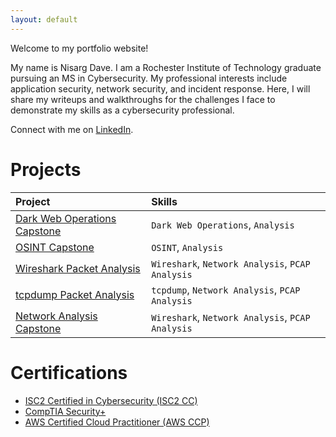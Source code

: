```yaml
---
layout: default
---
```


Welcome to my portfolio website!

My name is Nisarg Dave. I am a Rochester Institute of Technology graduate pursuing an MS in Cybersecurity. My professional interests include application security, network security, and incident response. Here, I will share my writeups and walkthroughs for the challenges I face to demonstrate my skills as a cybersecurity professional.

Connect with me on [LinkedIn](https://www.linkedin.com/in/nisargdave7324/).

# Projects

| Project                                                                | Skills                                           |
|:-----------------------------------------------------------------------|:-------------------------------------------------|
| [Dark Web Operations Capstone](./writeups/dark_web_op.html)            | `Dark Web Operations`, `Analysis`                |
| [OSINT Capstone](./writeups/osint_sbt.html)                            | `OSINT`, `Analysis`                              |
| [Wireshark Packet Analysis](./writeups/net_analysis_wireshark.html)    | `Wireshark`, `Network Analysis`, `PCAP Analysis` |
| [tcpdump Packet Analysis](./writeups/net_analysis_tcpdump.html)        | `tcpdump`, `Network Analysis`, `PCAP Analysis`   |
| [Network Analysis Capstone](./writeups/net_analysis_capstone_sbt.html) | `Wireshark`, `Network Analysis`, `PCAP Analysis` |

# Certifications

* [ISC2 Certified in Cybersecurity (ISC2 CC)](https://www.credly.com/badges/8fb10862-bca8-44dd-bc8e-31f77fe6521a/public_url)
* [CompTIA Security+](https://www.credly.com/badges/1f024111-56ec-40d3-9e8c-2d68d93a31f4/linked_in_profile)
* [AWS Certified Cloud Practitioner (AWS CCP)](https://www.credly.com/badges/8ef9dcd9-daa8-409f-b2c0-cb8529397a17/linked_in_profile)
